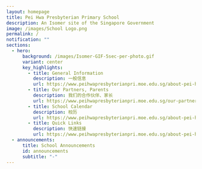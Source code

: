 ```yaml
---
layout: homepage
title: Pei Hwa Presbyterian Primary School
description: An Isomer site of the Singapore Government
image: /images/School Logo.png
permalink: /
notification: ""
sections:
  - hero:
      background: /images/Isomer-GIF-5sec-per-photo.gif
      variant: center
      key_highlights:
        - title: General Information
          description: 一般信息
          url: https://www.peihwapresbyterianpri.moe.edu.sg/about-pei-hwa/general-information/
        - title: Our Partners, Parents
          description: 我们的合作伙伴、家长
          url: https://www.peihwapresbyterianpri.moe.edu.sg/our-partners-1/parents/
        - title: School Calendar
          description: 校历
          url: https://www.peihwapresbyterianpri.moe.edu.sg/about-pei-hwa/school-calendar/
        - title: Quick Links
          description: 快速链接
          url: https://www.peihwapresbyterianpri.moe.edu.sg/about-pei-hwa/quick-links/
  - announcements:
      title: School Announcements
      id: announcements
      subtitle: "-"
---
```


